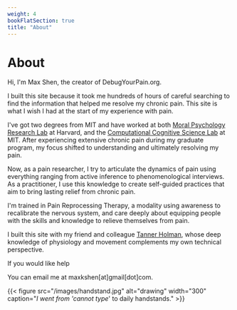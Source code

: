```yaml
---
weight: 4
bookFlatSection: true
title: "About"
---
```


# About

Hi, I'm Max Shen, the creator of DebugYourPain.org.

I built this site because it took me hundreds of hours of careful searching to find the information that helped me resolve my chronic pain. This site is what I wish I had at the start of my experience with pain. 

I've got two degrees from MIT and have worked at both [Moral Psychology Research Lab](https://cushmanlab.fas.harvard.edu/) at Harvard, and the [Computational Cognitive Science Lab](https://cocosci.mit.edu/) at MIT. After experiencing extensive chronic pain during my graduate program, my focus shifted to understanding and ultimately resolving my pain.

Now, as a pain researcher, I try to articulate the dynamics of pain using everything ranging from active inference to phenomenological interviews. As a practitioner, I use this knowledge to create self-guided practices that aim to bring lasting relief from chronic pain. 

I'm trained in Pain Reprocessing Therapy, a modality using awareness to recalibrate the nervous system, and care deeply about equipping people with the skills and knowledge to relieve themselves from pain.

I built this site with my friend and colleague [Tanner Holman](https://sites.google.com/view/processingpain/talk-to-tanner?pli=1), whose deep knowledge of physiology and movement complements my own technical perspective.

If you would like help 

You can email me at maxkshen[at]gmail[dot]com.


{{< figure src="/images/handstand.jpg" alt="drawing" width="300" caption="<em>I went from 'cannot type</em>' to daily handstands." >}}



